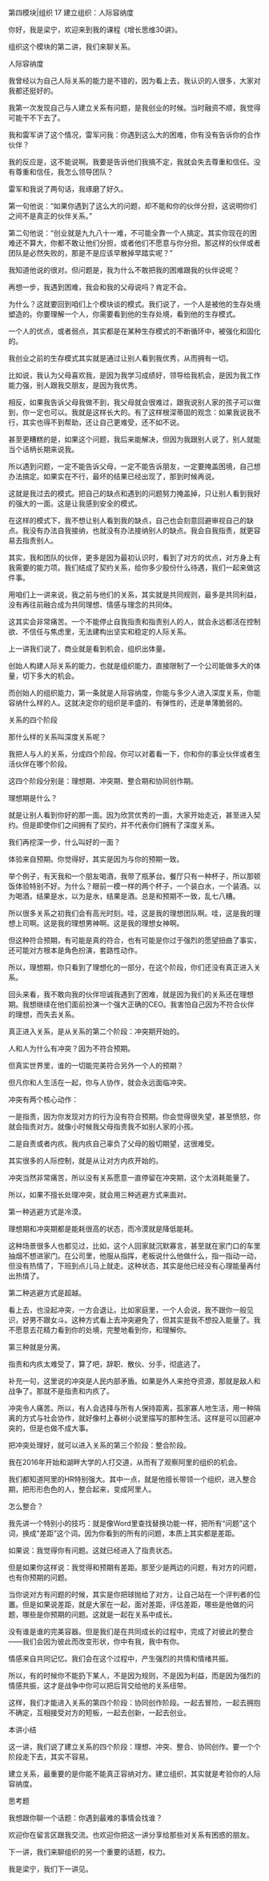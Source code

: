 第四模块|组织  17 建立组织：人际容纳度


你好，我是梁宁，欢迎来到我的课程《增长思维30讲》。

组织这个模块的第二讲，我们来聊关系。

人际容纳度

我曾经以为自己人际关系的能力是不错的，因为看上去，我认识的人很多，大家对我都还挺好的。

我第一次发现自己与人建立关系有问题，是我创业的时候。当时融资不顺，我觉得可能干不下去了。

我和雷军讲了这个情况，雷军问我：你遇到这么大的困难，你有没有告诉你的合作伙伴？

我的反应是，这不能说啊。我要是告诉他们我搞不定，我就会失去尊重和信任。没有尊重和信任，我怎么领导团队？

雷军和我说了两句话，我琢磨了好久。

第一句他说：“如果你遇到了这么大的问题，却不能和你的伙伴分担，这说明你们之间不是真正的伙伴关系。”

第二句他说：“创业就是九九八十一难，不可能全靠一个人搞定。其实你现在的困难还不算大，你都不敢让他们分担，或者他们不愿意与你分担。那这样的伙伴或者团队是必然失败的，那是不是应该早散掉早踏实呢？”

我知道他说的很对。但问题是，我为什么不敢把我的困难跟我的伙伴说呢？ 

再想一步，我遇到困难，我会和我的父母说吗？肯定不会。

为什么？这就要回到咱们上个模块谈的模式。我们说了，一个人是被他的生存处境塑造的。你要理解一个人，你需要看到他的生存处境，看到他的生存模式。

一个人的优点，或者弱点，其实都是在某种生存模式的不断循环中，被强化和固化的。

我创业之前的生存模式其实就是通过让别人看到我优秀，从而拥有一切。

比如说，我认为父母喜欢我，是因为我学习成绩好，领导给我机会，是因为我工作能力强，别人跟我交朋友，是因为我优秀。

相反，如果我告诉父母我做不到，我父母就会很难过，跟我说别人家的孩子可以做到，你一定也可以。我就是这样长大的。有了这样根深蒂固的观念：如果我说我不行，其实也得不到帮助，还让自己更难受，还不如不说。

甚至更糟糕的是，如果这个问题，我后来能解决，但因为我跟别人说了，别人就能当个话柄长期来说我。

所以遇到问题，一定不能告诉父母，一定不能告诉朋友，一定要掩盖困境，自己想办法搞定。如果实在不行，最坏的结果已经出现了，那到时候再说。

这就是我过去的模式。把自己的缺点和遇到的问题努力掩盖掉，只让别人看到我好的强大的一面。这是让我感到安全的模式。

在这样的模式下，我不想让别人看到我的缺点，自己也会刻意回避审视自己的缺点。我没有办法自我接纳，也就没有办法接纳别人的缺点。我会自我指责，就更容易去指责别人。

其实，我和团队的伙伴，更多是因为最初认识时，看到了对方的优点，对方身上有我需要的能力项。我们结成了契约关系，给你多少股份什么待遇，我们一起来做这件事。

用咱们上一讲来说，我之前与他们的关系，其实就是共同规则，最多是共同利益，没有再往前融合成为共同理想、情感与理念的共同体。

这其实会非常痛苦。一个不能停止自我指责和指责别人的人，就会永远都活在控制欲、不信任与焦虑里，无法建构出坚实和稳定的人际关系。

上一讲我们说了，商业就是看到机会，组织出体量。

创始人构建人际关系的能力，也就是组织能力，直接限制了一个公司能做多大的体量，切下多大的机会。

而创始人的组织能力，第一条就是人际容纳度，你能与多少人进入深度关系，你能容纳什么样的人。这就决定你的组织是丰盛的、有弹性的，还是单薄脆弱的。

关系的四个阶段

那什么样的关系叫深度关系呢？ 

我把人与人的关系，分成四个阶段。你可以对着看一下，你和你的事业伙伴或者生活伙伴在哪个阶段。

这四个阶段分别是：理想期、冲突期、整合期和协同创作期。

理想期是什么？

就是让别人看到你好的那一面。因为欣赏优秀的一面，大家开始走近，甚至进入契约。但是即使你们之间拥有了契约，并不代表你们拥有了深度关系。

我们再挖深一步，什么叫好的一面？

体验来自预期。你觉得好，其实是因为与你的预期一致。

举个例子，有天我和一个朋友喝酒，我带了瓶茅台。餐厅只有一种杯子，所以那顿饭体验特别不好。为什么？眼前一模一样的两个杯子，一个装白水，一个装酒。以为喝酒，结果是水，以为是水，结果是酒。总是和预期不一致，乱七八糟。

所以很多关系之初我们会有高光时刻。哇，这是我的理想团队啊。哇，这是我的理想上司啊。这是我的理想男神啊。这是我的理想女神啊。

但这种符合预期，有可能是真的符合，也有可能是你过于强烈的愿望扭曲了事实，还可能对方根本是角色扮演，套路性动作。

所以，理想期，你只看到了理想化的一部分，在这个阶段，你们还没有真正进入关系。

回头来看，我不敢向我的伙伴坦诚我遇到了困难，就是因为我们的关系还在理想期。我想继续在他们面前扮演一个强大正确的CEO。我害怕自己因为不符合伙伴的理想，而失去关系。

真正进入关系，是从关系的第二个阶段：冲突期开始的。

人和人为什么有冲突？因为不符合预期。

但真实世界里，谁的一切能完美符合另外一个人的预期？ 

但凡你和人生活在一起，你与人协作，就会永远面临冲突。

冲突有两个核心动作：

一是指责，因为你发现对方的行为没有符合预期。你会觉得很失望，甚至愤怒，你就会指责对方。就像小时候我父母指责我不如别人家的小孩。

二是自责或者内疚。我内疚自己辜负了父母的殷切期望，这很难受。

其实很多的人际控制，就是从让对方内疚开始的。

冲突当然非常痛苦，所以没有关系愿意一直停留在冲突期，这个太消耗能量了。

所以，如果不擅长处理冲突，就会用三种逃避方式来面对。

第一种逃避方式是冷漠。

理想期和冲突期都是能耗很高的状态，而冷漠就是降低能耗。

这种场景很多人也都见过，比如，这个人回家就沉默寡言，甚至就在家门口的车里抽烟不想进家门。在公司里，他服从指挥，老板说什么他做什么，指一指动一动，但没有热情了，下班到点儿马上就走。这种状态，其实是他已经没有心理能量再付出热情了。

第二种逃避方式是超越。

看上去，也没起冲突，一方会退让。比如家庭里，一个人会说，我不跟你一般见识，好男不跟女斗。这种方式看上去冲突避免了，但其实是我不想投入能量了。我不愿意去花精力看到你的处境，完整地看到你，和理解你。 

第三种就是分离。

指责和内疚太难受了，算了吧，辞职、散伙、分手，彻底逃了。

补充一句，这里说的冲突是人民内部矛盾。如果是外人来抢夺资源，那就是敌人和战争了。那就不是指责和内疚了。

冲突令人痛苦。所以，有人会选择与所有人保持距离，孤家寡人地生活，用一种隔离的方式与社会协作，就好像村上春树小说里描写的那种生活。这样是可以回避冲突的，但是也做不成大事。

把冲突处理好，就可以进入关系的第三个阶段：整合阶段。

我在2016年开始和湖畔大学的人打交道，从而有了观察阿里的组织的机会。

我们都知道阿里的HR特别强大。其中一点，就是他擅长带领一个组织，进入整合期，把形形色色的人，整合起来，变成阿里人。

怎么整合？

我先讲一个特别小的技巧：就是像Word里查找替换功能一样，把所有“问题”这个词，换成“差距”这个词。因为你看到的所有的问题，本质上其实都是差距。

如果说：我觉得你有问题。这就已经进入了指责状态。

但是如果你这样说：我觉得和预期有差距。那至少是两边的问题，有对方的问题，也有你预期的问题。

当你说对方有问题的时候，其实是你把球抛给了对方，让自己站在一个评判者的位置。但是如果说差距，就是大家在一起，面对差距，评估差距，哪些是他做的问题，哪些是你预期的问题。这就是一起在关系中成长。

没有谁是谁的完美容器。但是我们是在共同成长的过程中，完成了对彼此的整合——我们会因为彼此而改变形状，你中有我，我中有你。

情感来自共同记忆。我们会在这个过程中，产生强烈的共情和情绪共振。

所以，有的时候你不能扔下某人，不是因为规则，不是因为利益，而是因为强烈的情感共振，这才是战争中你可以把后背交给他的关系纽带。

这样，我们才能进入关系的第四个阶段：协同创作阶段。一起去冒险，一起去拥抱不确定，互相接受对方的短板，一起去创新，一起去创业。

本讲小结

这一讲，我们说了建立关系的四个阶段：理想、冲突、整合、协同创作。要一个个阶段走下去，其实不容易。

建立关系，最重要的是你能不能真正容纳对方。建立组织，其实就是考验你的人际容纳度。

思考题

我想跟你聊一个话题：你遇到最难的事情会找谁？

欢迎你在留言区跟我交流。也欢迎你把这一讲分享给那些对关系有困惑的朋友。

下一讲，我们来聊组织的另一个重要的话题，权力。

我是梁宁，我们下一讲见。
